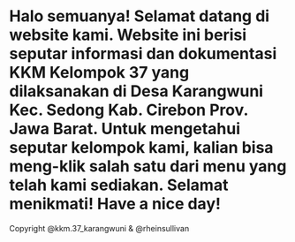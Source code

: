 # Halo semuanya! Selamat datang di website kami. Website ini berisi seputar informasi dan dokumentasi KKM Kelompok 37 yang dilaksanakan di Desa Karangwuni Kec. Sedong Kab. Cirebon Prov. Jawa Barat. Untuk mengetahui seputar kelompok kami, kalian bisa meng-klik salah satu dari menu yang telah kami sediakan. Selamat menikmati! Have a nice day!

Copyright @kkm.37_karangwuni & @rheinsullivan
